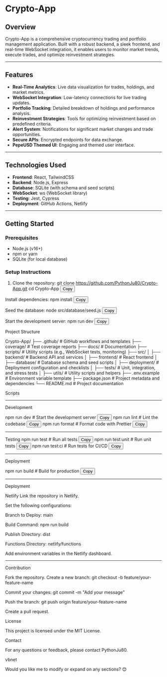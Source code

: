 # Crypto-App

## Overview
Crypto-App is a comprehensive cryptocurrency trading and portfolio management application. Built with a robust backend, a sleek frontend, and real-time WebSocket integration, it enables users to monitor market trends, execute trades, and optimize reinvestment strategies.

---

## Features
- **Real-Time Analytics**: Live data visualization for trades, holdings, and market metrics.
- **WebSocket Integration**: Low-latency connections for live trading updates.
- **Portfolio Tracking**: Detailed breakdown of holdings and performance analysis.
- **Reinvestment Strategies**: Tools for optimizing reinvestment based on predefined criteria.
- **Alert System**: Notifications for significant market changes and trade opportunities.
- **Secure APIs**: Encrypted endpoints for data exchange.
- **PepeUSD Themed UI**: Engaging and themed user interface.

---

## Technologies Used
- **Frontend**: React, TailwindCSS
- **Backend**: Node.js, Express
- **Database**: SQLite (with schema and seed scripts)
- **WebSocket**: ws (WebSocket library)
- **Testing**: Jest, Cypress
- **Deployment**: GitHub Actions, Netlify

---

## Getting Started

### Prerequisites
- Node.js (v16+)
- npm or yarn
- SQLite (for local database)

### Setup Instructions

1. Clone the repository:
   git clone https://github.com/PythonJu80/Crypto-App.git
   cd Crypto-App
<button onclick="navigator.clipboard.writeText('git clone https://github.com/PythonJu80/Crypto-App.git && cd Crypto-App')">Copy</button>

Install dependencies:
npm install
<button onclick="navigator.clipboard.writeText('npm install')">Copy</button>

Seed the database:
node src/database/seed.js
<button onclick="navigator.clipboard.writeText('node src/database/seed.js')">Copy</button>

Start the development server:
npm run dev
<button onclick="navigator.clipboard.writeText('node npm run dev')">Copy</button>

Project Structure


Crypto-App/
├── .github/             # GitHub workflows and templates
├── coverage/            # Test coverage reports
├── docs/                # Documentation
├── scripts/             # Utility scripts (e.g., WebSocket tests, monitoring)
├── src/
│   ├── backend/         # Backend API and services
│   ├── frontend/        # React frontend
│   ├── database/        # Database schema and seed scripts
│   ├── deployment/      # Deployment configuration and checklists
│   ├── tests/           # Unit, integration, and stress tests
│   ├── utils/           # Utility scripts and helpers
├── .env.example         # Environment variable template
├── package.json         # Project metadata and dependencies
└── README.md            # Project documentation


Scripts

---

Development

npm run dev       # Start the development server
<button onclick="navigator.clipboard.writeText('node npm run dev')">Copy</button>
npm run lint      # Lint the codebase
<button onclick="navigator.clipboard.writeText('node npm run lint')">Copy</button>
npm run format    # Format code with Prettier
<button onclick="navigator.clipboard.writeText('node npm run format')">Copy</button>


---

Testing
npm run test      # Run all tests
<button onclick="navigator.clipboard.writeText('node npm run test:unit')">Copy</button>
npm run test:unit # Run unit tests
<button onclick="navigator.clipboard.writeText('node npm run test:unit')">Copy</button>
npm run test:ci   # Run tests for CI/CD
<button onclick="navigator.clipboard.writeText('node npm run test:ci')">Copy</button>

---

Deployment

npm run build     # Build for production
<button onclick="navigator.clipboard.writeText('node npm run build')">Copy</button>

---

Deployment

Netlify
Link the repository in Netlify.

Set the following configurations:

Branch to Deploy: main

Build Command: npm run build

Publish Directory: dist

Functions Directory: netlify/functions

Add environment variables in the Netlify dashboard.

---

Contribution

Fork the repository.
Create a new branch:
git checkout -b feature/your-feature-name

Commit your changes:
git commit -m "Add your message"

Push the branch:
git push origin feature/your-feature-name

Create a pull request.

License

This project is licensed under the MIT License.

Contact

For any questions or feedback, please contact PythonJu80.

vbnet

Would you like me to modify or expand on any sections? 😊





